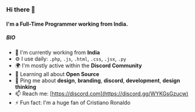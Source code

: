 ### Hi there 👋

#### I'm a Full-Time Programmer working from India.

##### BIO

- 🏢 I'm currently working from **India**
- ⚙️ I use daily: `.php`, `.js`, `.html`, `.css`, `.jsx`, `.py`
- 🌍 I'm mostly active within the **Discord Community**
- 🌱 Learning all about **Open Source**
- 💬 Ping me about **design**, **branding**, **discord**, **development**, **design thinking**
- 📫 Reach me: [https://discord.com](https://discord.gg/WYKGsGzucw)
- ⚡️ Fun fact: I'm a huge fan of Cristiano Ronaldo
